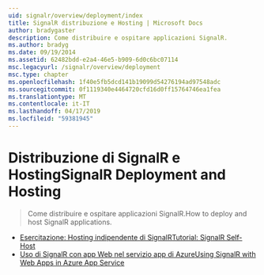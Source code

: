 ```yaml
---
uid: signalr/overview/deployment/index
title: SignalR distribuzione e Hosting | Microsoft Docs
author: bradygaster
description: Come distribuire e ospitare applicazioni SignalR.
ms.author: bradyg
ms.date: 09/19/2014
ms.assetid: 62482bdd-e2a4-46e5-b909-6d0c6bc07114
msc.legacyurl: /signalr/overview/deployment
msc.type: chapter
ms.openlocfilehash: 1f40e5fb5dcd141b19099d54276194ad97548adc
ms.sourcegitcommit: 0f1119340e4464720cfd16d0ff15764746ea1fea
ms.translationtype: MT
ms.contentlocale: it-IT
ms.lasthandoff: 04/17/2019
ms.locfileid: "59381945"
---
```

# <a name="signalr-deployment-and-hosting"></a><span data-ttu-id="8762a-103">Distribuzione di SignalR e Hosting</span><span class="sxs-lookup"><span data-stu-id="8762a-103">SignalR Deployment and Hosting</span></span>

> <span data-ttu-id="8762a-104">Come distribuire e ospitare applicazioni SignalR.</span><span class="sxs-lookup"><span data-stu-id="8762a-104">How to deploy and host SignalR applications.</span></span>


- [<span data-ttu-id="8762a-105">Esercitazione: Hosting indipendente di SignalR</span><span class="sxs-lookup"><span data-stu-id="8762a-105">Tutorial: SignalR Self-Host</span></span>](tutorial-signalr-self-host.md)
- [<span data-ttu-id="8762a-106">Uso di SignalR con app Web nel servizio app di Azure</span><span class="sxs-lookup"><span data-stu-id="8762a-106">Using SignalR with Web Apps in Azure App Service</span></span>](using-signalr-with-azure-web-sites.md)
